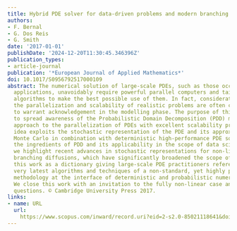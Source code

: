 ```yaml
---
title: Hybrid PDE solver for data-driven problems and modern branching
authors:
- F. Bernal
- G. Dos Reis
- G. Smith
date: '2017-01-01'
publishDate: '2024-12-20T11:30:45.346396Z'
publication_types:
- article-journal
publication: '*European Journal of Applied Mathematics*'
doi: 10.1017/S0956792517000109
abstract: The numerical solution of large-scale PDEs, such as those occurring in data-driven
  applications, unavoidably require powerful parallel computers and tailored parallel
  algorithms to make the best possible use of them. In fact, considerations about
  the parallelization and scalability of realistic problems are often critical enough
  to warrant acknowledgement in the modelling phase. The purpose of this paper is
  to spread awareness of the Probabilistic Domain Decomposition (PDD) method, a fresh
  approach to the parallelization of PDEs with excellent scalability properties. The
  idea exploits the stochastic representation of the PDE and its approximation via
  Monte Carlo in combination with deterministic high-performance PDE solvers. We describe
  the ingredients of PDD and its applicability in the scope of data science. In particular,
  we highlight recent advances in stochastic representations for non-linear PDEs using
  branching diffusions, which have significantly broadened the scope of PDD. We envision
  this work as a dictionary giving large-scale PDE practitioners references on the
  very latest algorithms and techniques of a non-standard, yet highly parallelizable,
  methodology at the interface of deterministic and probabilistic numerical methods.
  We close this work with an invitation to the fully non-linear case and open research
  questions. © Cambridge University Press 2017.
links:
- name: URL
  url: 
    https://www.scopus.com/inward/record.uri?eid=2-s2.0-85021118641&doi=10.1017%2fS0956792517000109&partnerID=40&md5=a1713232b0a75367b3f22e463cd3693d
---
```

